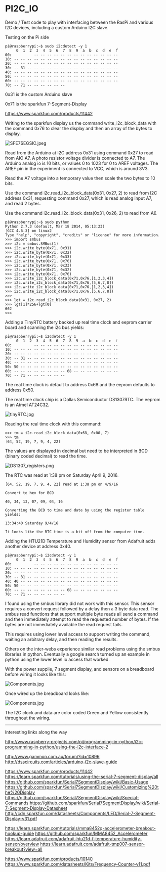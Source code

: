 # PI2C_IO

Demo / Test code to play with interfacing between the RasPi and various I2C devices, including a custom Arduino I2C slave.

Testing on the Pi side
```
pi@raspberrypi:~$ sudo i2cdetect -y 1
     0  1  2  3  4  5  6  7  8  9  a  b  c  d  e  f
00:          -- -- -- -- -- -- -- -- -- -- -- -- --
10: -- -- -- -- -- -- -- -- -- -- -- -- -- -- -- --
20: -- -- -- -- -- -- -- -- -- -- -- -- -- -- -- --
30: -- 31 -- -- -- -- -- -- -- -- -- -- -- -- -- --
40: -- -- -- -- -- -- -- -- -- -- -- -- -- -- -- --
50: -- -- -- -- -- -- -- -- -- -- -- -- -- -- -- --
60: -- -- -- -- -- -- -- -- -- -- -- -- -- -- -- --
70: -- 71 -- -- -- -- -- --
```
0x31 is the custom Arduino slave

0x71 is the sparkfun 7-Segment-Display

https://www.sparkfun.com/products/11442

Writing to the sparkfun display us the command write_i2c_block_data with the command 0x76 to clear the display and then an array of the bytes to display.

![SFE7SEGSIO.jpeg](SFE7SEGSIO.jpeg)

Read from the Arduino at I2C address 0x31 using command 0x27 to read from AIO A7. A photo resistor voltage divider is connected to A7. The Arduino analog io is 10 bits, or values 0 to 1023 for 0 to AREF voltages. The AREF pin in the experiment is connected to VCC, which is around 3V3.

Read the A7 voltage into a temporary value then scale the two bytes to 10 bits.

Use the command i2c.read_i2c_block_data(0x31, 0x27, 2) to read from I2C address 0x31, requesting command 0x27, which is read analog input A7, and read 2 bytes.

Use the command i2c.read_i2c_block_data(0x31, 0x26, 2) to read from A6.

```
pi@raspberrypi:~$ sudo python
Python 2.7.3 (default, Mar 18 2014, 05:13:23)
[GCC 4.6.3] on linux2
Type "help", "copyright", "credits" or "license" for more information.
>>> import smbus
>>> i2c = smbus.SMBus(1)
>>> i2c.write_byte(0x71, 0x31)
>>> i2c.write_byte(0x71, 0x32)
>>> i2c.write_byte(0x71, 0x33)
>>> i2c.write_byte(0x71, 0x76)
>>> i2c.write_byte(0x71, 0x33)
>>> i2c.write_byte(0x71, 0x32)
>>> i2c.write_byte(0x71, 0x76)
>>> i2c.write_i2c_block_data(0x71,0x76,[1,2,3,4])
>>> i2c.write_i2c_block_data(0x71,0x76,[5,6,7,8])
>>> i2c.write_i2c_block_data(0x71,0x76,[1,2,3,4])
>>> i2c.write_i2c_block_data(0x71,0x76,[5,6,7,8])
>>>
>>> lgt = i2c.read_i2c_block_data(0x31, 0x27, 2)
>>> lgt[1]*256+lgt[0]
662
>>>
```

Adding a TinyRTC battery backed up real time clock and eeprom carrier board and scanning the i2c bus yields:

```
pi@raspberrypi:~$ i2cdetect -y 1
     0  1  2  3  4  5  6  7  8  9  a  b  c  d  e  f
00:          -- -- -- -- -- -- -- -- -- -- -- -- --
10: -- -- -- -- -- -- -- -- -- -- -- -- -- -- -- --
20: -- -- -- -- -- -- -- -- -- -- -- -- -- -- -- --
30: -- 31 -- -- -- -- -- -- -- -- -- -- -- -- -- --
40: -- -- -- -- -- -- -- -- -- -- -- -- -- -- -- --
50: 50 -- -- -- -- -- -- -- -- -- -- -- -- -- -- --
60: -- -- -- -- -- -- -- -- 68 -- -- -- -- -- -- --
70: -- 71 -- -- -- -- -- --
```

The real time clock is default to address 0x68 and the eeprom defaults to address 0x50.

The real time clock chip is a Dallas Semiconductor DS1307RTC.
The eeprom is an Atmel AT24C32.

![tinyRTC.jpg](tinyRTC.jpg)

Reading the real time clock with this command:

```
>>> tm = i2c.read_i2c_block_data(0x68, 0x00, 7)
>>> tm
[64, 52, 19, 7, 9, 4, 22]
```

The values are displayed in decimal but need to be interpreted in BCD (binary coded decimal) to read the time.

![DS1307_registers.png](DS1307_registers.png)

The RTC was read at 1:38 pm on Saturday April 9, 2016.

```
[64, 52, 19, 7, 9, 4, 22] read at 1:38 pm on 4/9/16

Convert to hex for BCD

40, 34, 13, 07, 09, 04, 16

Converting the BCD to time and date by using the register table yields:

13:34:40 Saturday 9/4/16

It looks like the RTC time is a bit off from the computer time.
```

Adding the HTU21D Temperature and Humidity sensor from Adafruit adds another device at address 0x40.

```
pi@raspberrypi:~$ i2cdetect -y 1
     0  1  2  3  4  5  6  7  8  9  a  b  c  d  e  f
00:          -- -- -- -- -- -- -- -- -- -- -- -- --
10: -- -- -- -- -- -- -- -- -- -- -- -- -- -- -- --
20: -- -- -- -- -- -- -- -- -- -- -- -- -- -- -- --
30: -- 31 -- -- -- -- -- -- -- -- -- -- -- -- -- --
40: 40 -- -- -- -- -- -- -- -- -- -- -- -- -- -- --
50: 50 -- -- -- -- -- -- -- -- -- -- -- -- -- -- --
60: -- -- -- -- -- -- -- -- 68 -- -- -- -- -- -- --
70: -- 71 -- -- -- -- -- --
```

I found using the smbus library did not work with this sensor. This sensor requires a convert request followed by a delay then a 3 byte data read. The smbus read functions that support multiple byte reads all send a command and then immediately attempt to read the requested number of bytes. If the bytes are not immediately available the read request fails.

This requires using lower level access to support writing the command, waiting an arbitrary delay, and then reading the results.

Others on the inter-webs experience similar read problems using the smbus libraries in python. Eventually a google search turned up an example in python using the lower level io access that worked.

With the power supplie, 7 segment display, and sensors on a breadboard before wiring it looks like this:

![Components.jpg](Components.jpg)

Once wired up the breadboard looks like:

![Components.jpg](Components.jpg)

The I2C clock and data are color coded Green and Yellow consistently throughout the wiring.

------------------------------------------------------------------------------------------------------------

Interesting links along the way

http://www.raspberry-projects.com/pi/programming-in-python/i2c-programming-in-python/using-the-i2c-interface-2

http://www.gammon.com.au/forum/?id=10896
http://dsscircuits.com/articles/arduino-i2c-slave-guide


https://www.sparkfun.com/products/11442
https://learn.sparkfun.com/tutorials/using-the-serial-7-segment-display/all
https://github.com/sparkfun/Serial7SegmentDisplay/wiki/Basic-Usage
https://github.com/sparkfun/Serial7SegmentDisplay/wiki/Customizing%20the%20Display
https://github.com/sparkfun/Serial7SegmentDisplay/wiki/Special-Commands
https://github.com/sparkfun/Serial7SegmentDisplay/wiki/Serial-7-Segment-Display-Datasheet
http://cdn.sparkfun.com/datasheets/Components/LED/Serial-7-Segment-Display-v31.pdf


https://learn.sparkfun.com/tutorials/mma8452q-accelerometer-breakout-hookup-guide
https://github.com/sparkfun/MMA8452_Accelerometer
https://learn.adafruit.com/adafruit-htu21d-f-temperature-humidity-sensor/overview
https://learn.adafruit.com/adafruit-tmp007-sensor-breakout?view=all

https://www.sparkfun.com/products/10140
https://www.sparkfun.com/datasheets/Kits/Frequency-Counter-v11.pdf


